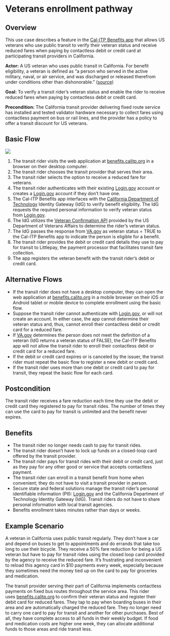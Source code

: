 # Veterans enrollment pathway

## Overview

This use case describes a feature in the [Cal-ITP Benefits app](https://benefits.calitp.org) that allows US veterans who use public transit to verify their veteran status and receive reduced fares when paying by contactless debit or credit card at participating transit providers in California.

**Actor:** A US veteran who uses public transit in California. For benefit eligibility, a veteran is defined as “a person who served in the active military, naval, or air service, and was discharged or released therefrom under conditions other than dishonorable.” ([source](https://www.ssa.gov/OP_Home/comp2/D-USC-38.html))

**Goal:** To verify a transit rider’s veteran status and enable the rider to receive reduced fares when paying by contactless debit or credit card.

**Precondition:** The California transit provider delivering fixed route service has installed and tested validator hardware necessary to collect fares using contactless payment on bus or rail lines, and the provider has a policy to offer a transit discount for US veterans.

## **Basic Flow**

![](https://t8631512.p.clickup-attachments.com/t8631512/5bc012c2-d4e5-4c44-8435-85dbe2f9efd8/Screenshot%202023-09-19%20at%203.58.29%20PM.png)

1. The transit rider visits the web application at [benefits.calitp.org](https://app.clickup.com/8631512/v/dc/87d6r-10994/benefits.calitp.org) in a browser on their desktop computer.
2. The transit rider chooses the transit provider that serves their area.
3. The transit rider selects the option to receive a reduced fare for veterans.
4. The transit rider authenticates with their existing [Login.gov](https://app.clickup.com/8631512/v/dc/87d6r-10994/Login.gov) account or creates a [Login.gov](https://app.clickup.com/8631512/v/dc/87d6r-10994/Login.gov) account if they don’t have one.
5. The Cal-ITP Benefits app interfaces with the [California Department of Technology](https://cdt.ca.gov/) Identity Gateway (IdG) to verify benefit eligibility. The IdG requests the required personal information to verify veteran status from [Login.gov](https://app.clickup.com/8631512/v/dc/87d6r-10994/Login.gov).
6. The IdG utilizes the [Veteran Confirmation API](https://developer.va.gov/explore/api/veteran-confirmation) provided by the US Department of Veterans Affairs to determine the rider’s veteran status.
7. The IdG passes the response from [VA.gov](https://app.clickup.com/8631512/v/dc/87d6r-10994/VA.gov) as veteran status = TRUE to the Cal-ITP Benefits app to indicate the person is eligible for a benefit.
8. The transit rider provides the debit or credit card details they use to pay for transit to Littlepay, the payment processor that facilitates transit fare collection.
9. The app registers the veteran benefit with the transit rider’s debit or credit card.

## **Alternative Flows**

*   If the transit rider does not have a desktop computer, they can open the web application at [benefits.calitp.org](https://app.clickup.com/8631512/v/dc/87d6r-10994/benefits.calitp.org) in a mobile browser on their iOS or Android tablet or mobile device to complete enrollment using the basic flow.
*   Suppose the transit rider cannot authenticate with [Login.gov](https://app.clickup.com/8631512/v/dc/87d6r-10994/Login.gov), or will not create an account. In either case, the app cannot determine their veteran status and, thus, cannot enroll their contactless debit or credit card for a reduced fare.
*   If [VA.gov](http://VA.gov) determines the person does not meet the definition of a veteran (IdG returns a veteran status of FALSE), the Cal-ITP Benefits app will not allow the transit rider to enroll their contactless debit or credit card for a reduced fare.
*   If the debit or credit card expires or is canceled by the issuer, the transit rider must repeat the basic flow to register a new debit or credit card.
*   If the transit rider uses more than one debit or credit card to pay for transit, they repeat the basic flow for each card.

## **Postcondition**

The transit rider receives a fare reduction each time they use the debit or credit card they registered to pay for transit rides. The number of times they can use the card to pay for transit is unlimited and the benefit never expires. 

## **Benefits**

*   The transit rider no longer needs cash to pay for transit rides.
*   The transit rider doesn’t have to lock up funds on a closed-loop card offered by the transit provider.
*   The transit rider pays for transit rides with their debit or credit card, just as they pay for any other good or service that accepts contactless payment.
*   The transit rider can enroll in a transit benefit from home when convenient; they do not have to visit a transit provider in person.
*   Secure state and federal solutions manage the transit rider’s personal identifiable information (PII): [Login.gov](https://app.clickup.com/8631512/v/dc/87d6r-10994/Login.gov) and the California Department of Technology Identity Gateway (IdG). Transit riders do not have to share personal information with local transit agencies.
*   Benefits enrollment takes minutes rather than days or weeks.

## **Example Scenario**

A veteran in California uses public transit regularly. They don’t have a car and depend on buses to get to appointments and do errands that take too long to use their bicycle. They receive a 50% fare reduction for being a US veteran but have to pay for transit rides using the closed loop card provided by the agency to receive the reduced fare. It’s frustrating and inconvenient to reload this agency card in $10 payments every week, especially because they sometimes need the money tied up on the card to pay for groceries and medication. 

The transit provider serving their part of California implements contactless payments on fixed bus routes throughout the service area. This rider uses [benefits.calitp.org](https://app.clickup.com/8631512/v/dc/87d6r-10994/benefits.calitp.org) to confirm their veteran status and register their debit card for reduced fares. They tap to pay when boarding buses in their area and are automatically charged the reduced fare. They no longer need to carry one card to pay for transit and another for other purchases. Best of all, they have complete access to all funds in their weekly budget. If food and medication costs are higher one week, they can allocate additional funds to those areas and ride transit less.


